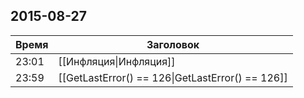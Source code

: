 ## 2015-08-27
| Время | Заголовок |
| --- | --- |
| 23:01 | [[Инфляция\|Инфляция]] |
| 23:59 | [[GetLastError() == 126\|GetLastError() == 126]] |
